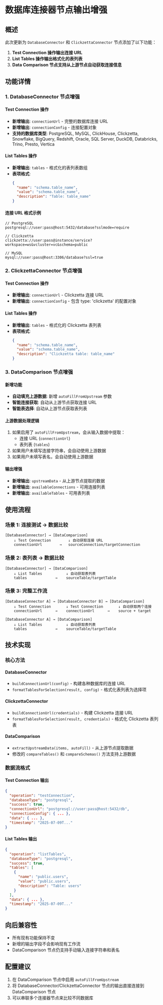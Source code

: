 # 数据库连接器节点输出增强

## 概述
此次更新为 `DatabaseConnector` 和 `ClickzettaConnector` 节点添加了以下功能：

1. **Test Connection 操作输出连接 URL**
2. **List Tables 操作输出格式化的表列表**
3. **Data Comparison 节点支持从上游节点自动获取连接信息**

## 功能详情

### 1. DatabaseConnector 节点增强

#### Test Connection 操作
- **新增输出**: `connectionUrl` - 完整的数据库连接 URL
- **新增输出**: `connectionConfig` - 连接配置对象
- **支持的数据库类型**: PostgreSQL, MySQL, ClickHouse, Clickzetta, Snowflake, BigQuery, Redshift, Oracle, SQL Server, DuckDB, Databricks, Trino, Presto, Vertica

#### List Tables 操作
- **新增输出**: `tables` - 格式化的表列表数组
- **表项格式**:
  ```json
  {
    "name": "schema.table_name",
    "value": "schema.table_name",
    "description": "Table: table_name"
  }
  ```

#### 连接 URL 格式示例
```
// PostgreSQL
postgresql://user:pass@host:5432/database?sslmode=require

// Clickzetta
clickzetta://user:pass@instance/service?workspace=ws&vcluster=vc&schema=public

// MySQL
mysql://user:pass@host:3306/database?ssl=true
```

### 2. ClickzettaConnector 节点增强

#### Test Connection 操作
- **新增输出**: `connectionUrl` - Clickzetta 连接 URL
- **新增输出**: `connectionConfig` - 包含 type: 'clickzetta' 的配置对象

#### List Tables 操作
- **新增输出**: `tables` - 格式化的 Clickzetta 表列表
- **表项格式**:
  ```json
  {
    "name": "schema.table_name",
    "value": "schema.table_name",
    "description": "Clickzetta table: table_name"
  }
  ```

### 3. DataComparison 节点增强

#### 新增功能
- **自动填充上游数据**: 新增 `autoFillFromUpstream` 参数
- **智能连接获取**: 自动从上游节点获取连接 URL
- **智能表选择**: 自动从上游节点获取表列表

#### 上游数据处理逻辑
1. 如果启用了 `autoFillFromUpstream`，会从输入数据中提取：
   - 连接 URL (`connectionUrl`)
   - 表列表 (`tables`)
2. 如果用户未填写连接字符串，会自动使用上游数据
3. 如果用户未填写表名，会自动使用上游数据

#### 输出增强
- **新增输出**: `upstreamData` - 从上游节点提取的数据
- **新增输出**: `availableConnections` - 可用连接列表
- **新增输出**: `availableTables` - 可用表列表

## 使用流程

### 场景 1: 连接测试 → 数据比较
```
[DatabaseConnector] → [DataComparison]
    ↓ Test Connection        ↓ 自动获取连接 URL
    connectionUrl        →   sourceConnection/targetConnection
```

### 场景 2: 表列表 → 数据比较
```
[DatabaseConnector] → [DataComparison]
    ↓ List Tables           ↓ 自动获取表列表
    tables             →    sourceTable/targetTable
```

### 场景 3: 完整工作流
```
[DatabaseConnector A] → [DatabaseConnector B] → [DataComparison]
    ↓ Test Connection       ↓ Test Connection       ↓ 自动获取两个连接
    connectionUrl      →    connectionUrl      →    source + target

[DatabaseConnector A] → [DataComparison]
    ↓ List Tables           ↓ 自动获取表列表
    tables             →    sourceTable/targetTable
```

## 技术实现

### 核心方法

#### DatabaseConnector
- `buildConnectionUrl(config)` - 构建各种数据库的连接 URL
- `formatTablesForSelection(result, config)` - 格式化表列表为选择项

#### ClickzettaConnector
- `buildConnectionUrl(credentials)` - 构建 Clickzetta 连接 URL
- `formatTablesForSelection(result, credentials)` - 格式化 Clickzetta 表列表

#### DataComparison
- `extractUpstreamData(items, autoFill)` - 从上游节点提取数据
- 修改的 `compareTables()` 和 `compareSchemas()` 方法支持上游数据

### 数据流格式

#### Test Connection 输出
```json
{
  "operation": "testConnection",
  "databaseType": "postgresql",
  "success": true,
  "connectionUrl": "postgresql://user:pass@host:5432/db",
  "connectionConfig": { ... },
  "data": { ... },
  "timestamp": "2025-07-09T..."
}
```

#### List Tables 输出
```json
{
  "operation": "listTables",
  "databaseType": "postgresql",
  "success": true,
  "tables": [
    {
      "name": "public.users",
      "value": "public.users",
      "description": "Table: users"
    }
  ],
  "data": { ... },
  "timestamp": "2025-07-09T..."
}
```

## 向后兼容性
- 所有现有功能保持不变
- 新增的输出字段不会影响现有工作流
- DataComparison 节点仍支持手动输入连接字符串和表名

## 配置建议
1. 在 DataComparison 节点中启用 `autoFillFromUpstream`
2. 将 DatabaseConnector/ClickzettaConnector 节点的输出直接连接到 DataComparison 节点
3. 可以串联多个连接器节点来比较不同数据库
